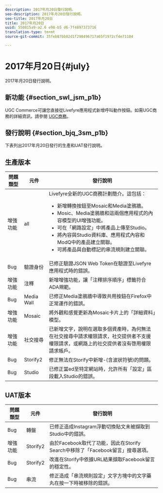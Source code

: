 ```yaml
---
description: 2017年月20日發行說明。
seo-description: 2017年月20日發行說明。
seo-title: 2017年月20日
title: 2017年月20日
uuid: 550815a9-a2.6 e98-b5 d6-7f4897373716
translation-type: tm+mt
source-git-commit: 35feb87bb82d1f298496717a65f1972cf4e71104

---
```



# 2017年月20日{#july}

2017年月20日發行說明。

## 新功能 {#section_swl_jsm_p1b}

UGC Commerce可讓您直接從Livefyre應用程式新增呼叫動作按鈕。如需UGC商務的詳細資訊，請參閱 [UGC商務](../../../c-features-livefyre/c-ugc-commerce.md#c_ugc_commerce)。

## 發行說明 {#section_bjq_3sm_p1b}

下表列出2017年月20日發行的生產和UAT發行說明。

## 生產版本

| 問題類型 | 元件 | 發行說明 |
|--- |--- |--- |
| 增強功能 | all | Livefyre全新的UGC商務計劃簡介。這包括： <br><ul><li>新增轉換按鈕至Mosaic和Media塗鴉牆。 </li><li>Mosic、Media塗鴉牆和這兩個應用程式的內容模型的UI增強功能。 </li><li>可在「網路設定」中將產品上傳至Studio。</li><li> 將內容與Studio資料庫、應用程式內容和ModQ中的產品建立關聯。</li><li> 可將產品與自動標記的串流規則建立關聯。</li></ul> |
| Bug | 驗證身份 | 已修正驗證JSON Web Token在驗證至Livefyre應用程式時的錯誤。 |
| 增強功能 | 注釋 | 新增增強功能，讓「注釋排序順序」標籤符合ADA規範。 |
| Bug | Media Wall | 已修正Media塗鴉牆中導致共用按鈕在Firefox中正常運作的錯誤。 |
| 增強功能 | Mosaic | 將外觀和感覺更新為Mosaic卡片上的「詳細資料」模型。 |
| 增強功能 | 社交搜尋 | 已新增文字，說明在選取多個資產時，為何無法在社交搜尋中請求權限請求，社交提供者不支援權限請求，或網路上的社交提供者沒有啓用權限請求帳戶。 |
| Bug | Storify2 | 修正無法在Storify中新增-(含波狀符號)的問題。 |
| Bug | Studio | 已修正當ed至特定網站時，允許所有「設定」區段載入Studio的錯誤。 |


## UAT版本

| **問題類型** | **元件** | **發行說明** |
|---|---|---|
| Bug | 轉盤 | 已修正造成Instagram浮動切換貼文未被擷取到Studio中的錯誤。 |
| 增強功能 | Storify2 | 由於Facebook取代了功能，因此在Storify Search中移除了「Facebook留言」搜尋選項。 |
| Bug | Storify2 | 改進在Storify中依據URL結果擷取Facebook留言的穩定性。 |
| Bug | 串流 | 修正造成「串流規則設定」文字方塊中的文字藥丸在按一下時被移除的錯誤。 |


